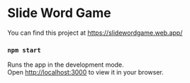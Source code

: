 # Slide Word Game

You can find this project at https://slidewordgame.web.app/

### `npm start`

Runs the app in the development mode.\
Open [http://localhost:3000](http://localhost:3000) to view it in your browser.
